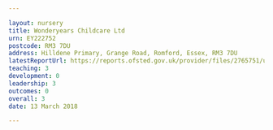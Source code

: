 ```yaml
---

layout: nursery
title: Wonderyears Childcare Ltd
urn: EY222752
postcode: RM3 7DU
address: Hilldene Primary, Grange Road, Romford, Essex, RM3 7DU
latestReportUrl: https://reports.ofsted.gov.uk/provider/files/2765751/urn/EY222752.pdf
teaching: 3
development: 0
leadership: 3
outcomes: 0
overall: 3
date: 13 March 2018

---
```

